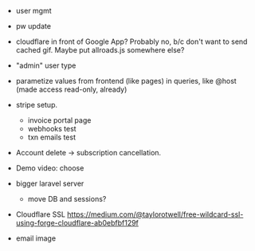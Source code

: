 * user mgmt
 * pw update

* cloudflare in front of Google App? Probably no, b/c don't want to send cached gif. Maybe put allroads.js somewhere else?

* "admin" user type

* parametize values from frontend (like pages) in queries, like @host (made access read-only, already)

* stripe setup.
  * invoice portal page
  * webhooks test
  * txn emails test

* Account delete -> subscription cancellation.

* Demo video: choose

* bigger laravel server
  * move DB and sessions?

* Cloudflare SSL https://medium.com/@taylorotwell/free-wildcard-ssl-using-forge-cloudflare-ab0ebfbf129f

* email image
